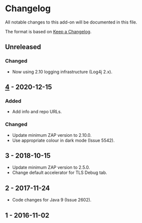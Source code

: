 # Changelog
All notable changes to this add-on will be documented in this file.

The format is based on [Keep a Changelog](https://keepachangelog.com/en/1.0.0/).

## Unreleased
### Changed
- Now using 2.10 logging infrastructure (Log4j 2.x).

## [4] - 2020-12-15
### Added
- Add info and repo URLs.

### Changed
- Update minimum ZAP version to 2.10.0.
- Use appropriate colour in dark mode (Issue 5542).

## 3 - 2018-10-15

- Update minimum ZAP version to 2.5.0.
- Change default accelerator for TLS Debug tab.

## 2 - 2017-11-24

- Code changes for Java 9 (Issue 2602).

## 1 - 2016-11-02



[4]: https://github.com/zaproxy/zap-extensions/releases/tlsdebug-v4
